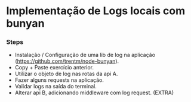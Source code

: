 # Implementação de Logs locais com bunyan

### Steps
* Instalação / Configuração de uma lib de log na aplicação (https://github.com/trentm/node-bunyan).
* Copy + Paste exercício anterior.
* Utilizar o objeto de log nas rotas da api A.
* Fazer alguns requests na aplicação.
* Validar logs na saída do terminal.
* Alterar api B, adicionando middleware com log request. (EXTRA)